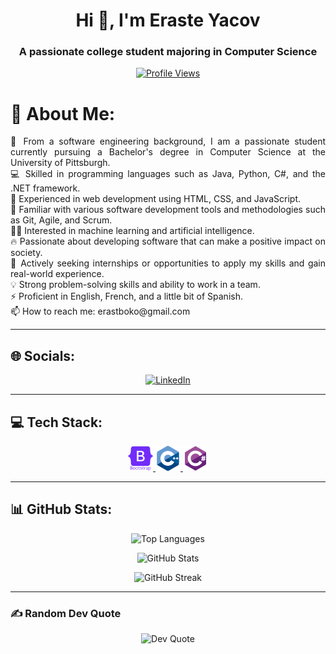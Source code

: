 <h1 align="center">Hi 👋, I'm Eraste Yacov</h1>
<h3 align="center">A passionate college student majoring in Computer Science</h3>

<!-- Visitor Badge -->
<p align="center">
  <a href="https://visitcount.itsvg.in">
    <img src="https://visitcount.itsvg.in/api?id=Rastecov&icon=6&color=0" alt="Profile Views" />
  </a>
</p>

# 💫 About Me:
<p align="justify">
🌱 From a software engineering background, I am a passionate student currently pursuing a Bachelor's degree in Computer Science at the University of Pittsburgh.<br>
💻 Skilled in programming languages such as Java, Python, C#, and the .NET framework.<br>
🚀 Experienced in web development using HTML, CSS, and JavaScript.<br>
🔧 Familiar with various software development tools and methodologies such as Git, Agile, and Scrum.<br>
👨‍💻 Interested in machine learning and artificial intelligence.<br>
🔥 Passionate about developing software that can make a positive impact on society.<br>
💼 Actively seeking internships or opportunities to apply my skills and gain real-world experience.<br>
💡 Strong problem-solving skills and ability to work in a team.<br>
⚡ Proficient in English, French, and a little bit of Spanish.<br>
📫 How to reach me: erastboko@gmail.com
</p>

---

## 🌐 Socials:
<p align="center">
  <a href="https://linkedin.com/in/eraste-yacov/">
    <img src="https://img.shields.io/badge/LinkedIn-%230077B5.svg?logo=linkedin&logoColor=white" alt="LinkedIn" />
  </a>
</p>

---

## 💻 Tech Stack:
<p align="center">
  <a href="https://getbootstrap.com" target="_blank" rel="noreferrer">
    <img src="https://raw.githubusercontent.com/devicons/devicon/master/icons/bootstrap/bootstrap-plain-wordmark.svg" alt="Bootstrap" width="40" height="40" />
  </a>
  <a href="https://www.w3schools.com/cpp/" target="_blank" rel="noreferrer">
    <img src="https://raw.githubusercontent.com/devicons/devicon/master/icons/cplusplus/cplusplus-original.svg" alt="C++" width="40" height="40" />
  </a>
  <a href="https://www.w3schools.com/cs/" target="_blank" rel="noreferrer">
    <img src="https://raw.githubusercontent.com/devicons/devicon/master/icons/csharp/csharp-original.svg" alt="C#" width="40" height="40" />
  </a>
  <!-- Add as many tech stack icons as needed -->
</p>

---

## 📊 GitHub Stats:

<!-- Most Used Languages -->
<p align="center">
  <img src="https://github-readme-stats.vercel.app/api/top-langs?username=rastecov&show_icons=true&locale=en&layout=compact&theme=tokyonight" alt="Top Languages" />
</p>

<!-- GitHub Overview Stats -->
<p align="center">
  <img src="https://github-readme-stats.vercel.app/api?username=rastecov&show_icons=true&locale=en&theme=tokyonight" alt="GitHub Stats" />
</p>

<!-- GitHub Streak Stats -->
<p align="center">
  <img src="https://github-readme-streak-stats.herokuapp.com/?user=rastecov&theme=tokyonight" alt="GitHub Streak" />
</p>

---

### ✍️ Random Dev Quote
<p align="center">
  <img src="https://quotes-github-readme.vercel.app/api?type=horizontal&theme=tokyonight" alt="Dev Quote" />
</p>
